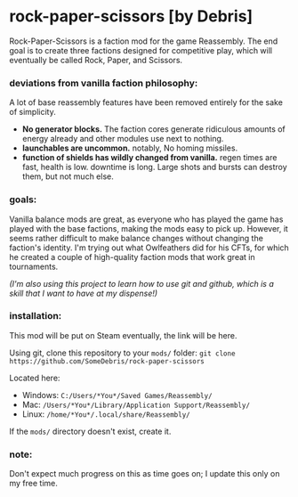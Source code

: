 # rock-paper-scissors [by Debris]

Rock-Paper-Scissors is a faction mod for the game Reassembly. The end goal is to create three factions designed for competitive play, which will eventually be called Rock, Paper, and Scissors.

### deviations from vanilla faction philosophy:

A lot of base reassembly features have been removed entirely for the sake of simplicity.
- **No generator blocks.** The faction cores generate ridiculous amounts of energy already and other modules use next to nothing.
- **launchables are uncommon.** notably, No homing missiles.
- **function of shields has wildly changed from vanilla.** regen times are fast, health is low. downtime is long. Large shots and bursts can destroy them, but not much else.

### goals:

Vanilla balance mods are great, as everyone who has played the game has played with the base factions, making the mods easy to pick up. However, it seems rather difficult to make balance changes without changing the faction's identity. I'm trying out what Owlfeathers did for his CFTs, for which he created a couple of high-quality faction mods that work great in tournaments.

_(I'm also using this project to learn how to use git and github, which is a skill that I want to have at my dispense!)_

### installation:

This mod will be put on Steam eventually, the link will be here.

Using git, clone this repository to your `mods/` folder:
```git clone https://github.com/SomeDebris/rock-paper-scissors```

Located here:
- Windows: `C:/Users/*You*/Saved Games/Reassembly/`
- Mac: `/Users/*You*/Library/Application Support/Reassembly/`
- Linux: `/home/*You*/.local/share/Reassembly/`

If the `mods/` directory doesn't exist, create it.

### note:

Don't expect much progress on this as time goes on; I update this only on my free time.

